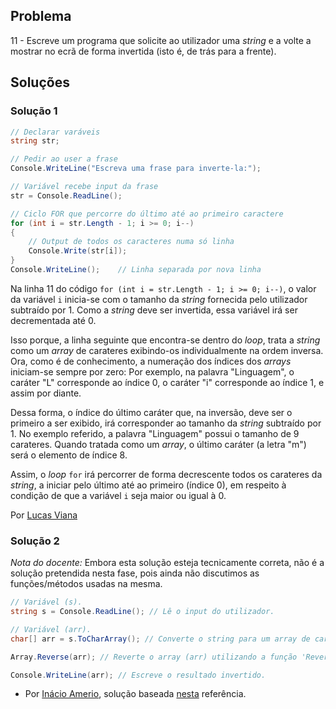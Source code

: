## Problema

11 - Escreve um programa que solicite ao utilizador uma _string_ e a volte
a mostrar no ecrã de forma invertida (isto é, de trás para a frente).

## Soluções

### Solução 1

```cs
// Declarar varáveis
string str;

// Pedir ao user a frase
Console.WriteLine("Escreva uma frase para inverte-la:");

// Variável recebe input da frase
str = Console.ReadLine();

// Ciclo FOR que percorre do último até ao primeiro caractere
for (int i = str.Length - 1; i >= 0; i--)
{
    // Output de todos os caracteres numa só linha
    Console.Write(str[i]);
}
Console.WriteLine();    // Linha separada por nova linha
```

Na linha 11 do código `for (int i = str.Length - 1; i >= 0; i--)`, o valor da
variável `i` inicia-se com o tamanho da _string_ fornecida pelo utilizador
subtraído por 1. Como a _string_ deve ser invertida, essa variável irá ser decrementada
até 0.

Isso porque, a linha seguinte que encontra-se dentro do _loop_, trata a _string_ como 
um _array_ de carateres exibindo-os individualmente na ordem inversa. Ora, como é de 
conhecimento, a numeração dos índices dos _arrays_ iniciam-se sempre por zero:
Por exemplo, na palavra "Linguagem", o caráter "L" corresponde ao índice 0, o caráter "i" 
corresponde ao índice 1, e assim por diante. 

Dessa forma, o índice do último caráter que, na inversão, deve ser o primeiro a ser exibido,
irá corresponder ao tamanho da _string_ subtraído por 1. No exemplo referido, a palavra
"Linguagem" possui o tamanho de 9 carateres. Quando tratada como um _array_, o último caráter
(a letra "m") será o elemento de índice 8.

Assim, o _loop_ `for` irá percorrer de forma decrescente todos os carateres 
da _string_, a iniciar pelo último até ao primeiro (índice 0), em respeito à condição
de que a variável `i` seja maior ou igual à 0.

Por [Lucas Viana](https://github.com/LucasViana18)

### Solução 2

_Nota do docente:_ Embora esta solução esteja tecnicamente correta, não é a
solução pretendida nesta fase, pois ainda não discutimos as funções/métodos
usadas na mesma.

```cs
// Variável (s).
string s = Console.ReadLine(); // Lê o input do utilizador.

// Variável (arr).
char[] arr = s.ToCharArray(); // Converte o string para um array de carateres.

Array.Reverse(arr); // Reverte o array (arr) utilizando a função 'Reverse'.

Console.WriteLine(arr); // Escreve o resultado invertido.
```

* Por [Inácio Amerio](https://github.com/fpthefluffypawed), solução baseada
[nesta](https://www.dotnetperls.com/reverse-string) referência.